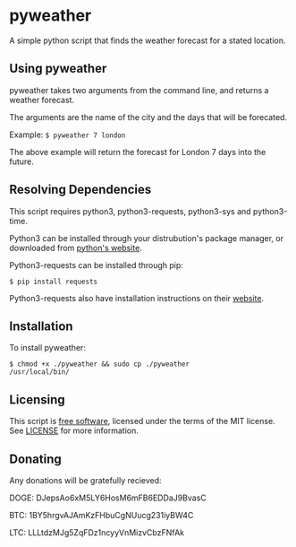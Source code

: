 pyweather
=========

A simple python script that finds the weather forecast for a stated location.

Using pyweather
---------------

pyweather takes two arguments from the command line, and returns a weather forecast.

The arguments are the name of the city and the days that will be forecated.

Example: <code>$ pyweather 7 london</code>

The above example will return the forecast for London 7 days into the future. 

Resolving Dependencies
----------------------
This script requires python3, python3-requests, python3-sys and python3-time.

Python3 can be installed through your distrubution's package manager, or downloaded from 
[python's website](https://www.python.org/).

Python3-requests can be installed through pip:

<code>$ pip install requests</code>

Python3-requests also have installation instructions on their 
[website](http://docs.python-requests.org/en/latest/user/install/#install).

Installation
------------

To install pyweather:

<code>$ chmod +x ./pyweather && sudo cp ./pyweather /usr/local/bin/</code>

Licensing
---------

This script is [free software](http://gnu.org/philosophy/free-sw.html), licensed
under the terms of the MIT license. See [LICENSE](LICENSE) for more information.

Donating
---------

Any donations will be gratefully recieved:

DOGE: DJepsAo6xM5LY6HosM6mFB6EDDaJ9BvasC

BTC:  1BY5hrgvAJAmKzFHbuCgNUucg231iyBW4C

LTC:  LLLtdzMJg5ZqFDz1ncyyVnMizvCbzFNfAk
